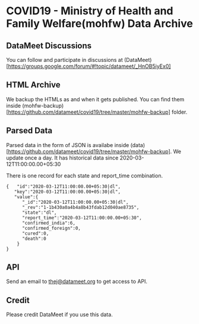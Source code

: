 # COVID19 - Ministry of Health and Family Welfare(mohfw) Data Archive

## DataMeet Discussions 
You can follow and participate in discussions at (DataMeet)[https://groups.google.com/forum/#!topic/datameet/_HnOB5iyEx0]

## HTML Archive

We backup the HTMLs as and when it gets published. You can find them inside (mohfw-backup)[https://github.com/datameet/covid19/tree/master/mohfw-backup] folder.

## Parsed Data

Parsed data in the form of JSON is availabe inside (data)[https://github.com/datameet/covid19/tree/master/mohfw-backup]. We update once a day. It has historical data since 2020-03-12T11:00:00.00+05:30

There is one record for each state and report_time combination.

```
{   "id":"2020-03-12T11:00:00.00+05:30|dl",
   "key":"2020-03-12T11:00:00.00+05:30|dl",
   "value":{
      "_id":"2020-03-12T11:00:00.00+05:30|dl",
      "_rev":"1-1b430a0a4b4a8b43fdab12d040ae8735",
      "state":"dl",
      "report_time":"2020-03-12T11:00:00.00+05:30",
      "confirmed_india":6,
      "confirmed_foreign":0,
      "cured":0,
      "death":0
	}
}
```

## API

Send an email to thej@datameet.org to get access to API.

## Credit
Please credit DataMeet if you use this data.
